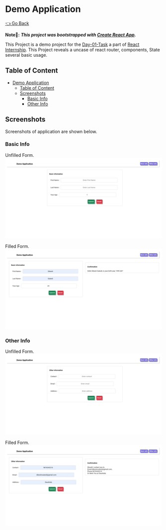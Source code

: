 # Demo Application

[👈 Go Back ](./../Readme.md)

**Note📓:** **_This project was bootstrapped with [Create React App](https://github.com/facebook/create-react-app)._**

This Project is a demo project for the [Day-01-Task](./README.md) a part of [React Internship](../../Readme.md). This Project reveals a uncase of react router, components, State several basic usage.

## Table of Content

- [Demo Application](#demo-application)
  - [Table of Content](#table-of-content)
  - [Screenshots](#screenshots)
    - [Basic Info](#basic-info)
    - [Other Info](#other-info)

## Screenshots

Screenshots of application are shown below.

### Basic Info

Unfilled Form.
!["Unfilled Form"](./docs/Basic-Unfilled.jpeg)

Filled Form.
!["Filled Form"](./docs/Basic-Filled.jpeg)

### Other Info

Unfilled Form.
!["Unfilled Form"](./docs/Other-Unfilled.jpeg)

Filled Form.
!["Filled Form"](./docs/Other-Filled.jpeg)
